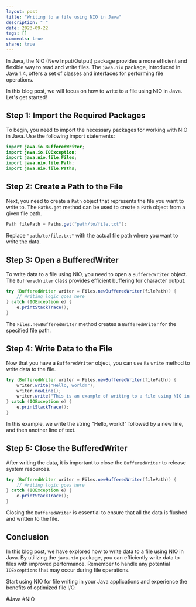 ```yaml
---
layout: post
title: "Writing to a file using NIO in Java"
description: " "
date: 2023-09-22
tags: []
comments: true
share: true
---
```


In Java, the NIO (New Input/Output) package provides a more efficient and flexible way to read and write files. The `java.nio` package, introduced in Java 1.4, offers a set of classes and interfaces for performing file operations.

In this blog post, we will focus on how to write to a file using NIO in Java. Let's get started!

## Step 1: Import the Required Packages

To begin, you need to import the necessary packages for working with NIO in Java. Use the following import statements:

```java
import java.io.BufferedWriter;
import java.io.IOException;
import java.nio.file.Files;
import java.nio.file.Path;
import java.nio.file.Paths;
```

## Step 2: Create a Path to the File

Next, you need to create a `Path` object that represents the file you want to write to. The `Paths.get` method can be used to create a `Path` object from a given file path.

```java
Path filePath = Paths.get("path/to/file.txt");
```

Replace `"path/to/file.txt"` with the actual file path where you want to write the data.

## Step 3: Open a BufferedWriter

To write data to a file using NIO, you need to open a `BufferedWriter` object. The `BufferedWriter` class provides efficient buffering for character output.

```java
try (BufferedWriter writer = Files.newBufferedWriter(filePath)) {
    // Writing logic goes here
} catch (IOException e) {
    e.printStackTrace();
}
```

The `Files.newBufferedWriter` method creates a `BufferedWriter` for the specified file path.

## Step 4: Write Data to the File

Now that you have a `BufferedWriter` object, you can use its `write` method to write data to the file.

```java
try (BufferedWriter writer = Files.newBufferedWriter(filePath)) {
    writer.write("Hello, world!");
    writer.newLine();
    writer.write("This is an example of writing to a file using NIO in Java");
} catch (IOException e) {
    e.printStackTrace();
}
```

In this example, we write the string "Hello, world!" followed by a new line, and then another line of text.

## Step 5: Close the BufferedWriter

After writing the data, it is important to close the `BufferedWriter` to release system resources.

```java
try (BufferedWriter writer = Files.newBufferedWriter(filePath)) {
    // Writing logic goes here
} catch (IOException e) {
    e.printStackTrace();
}
```

Closing the `BufferedWriter` is essential to ensure that all the data is flushed and written to the file.

## Conclusion

In this blog post, we have explored how to write data to a file using NIO in Java. By utilizing the `java.nio` package, you can efficiently write data to files with improved performance. Remember to handle any potential `IOExceptions` that may occur during file operations.

Start using NIO for file writing in your Java applications and experience the benefits of optimized file I/O.

#Java #NIO